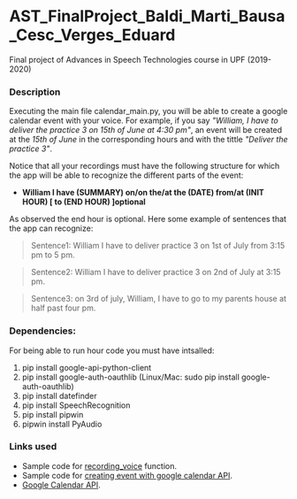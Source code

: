 # AST_FinalProject_Baldi_Marti_Bausa_Cesc_Verges_Eduard
Final project of Advances in Speech Technologies course in UPF (2019-2020)
### Description
Executing the main file calendar_main.py, you will be able to create a google calendar event with your voice.
For example, if you say *"William, I have to deliver the practice 3 on 15th of June at 4:30 pm"*, an event will be created at the *15th of June* in the corresponding hours and with the tittle *"Deliver the practice 3"*.
 
Notice that all your recordings must have the following structure for which the app will be able to recognize the different parts of the event:
- **William I have (SUMMARY) on/on the/at the (DATE) from/at (INIT HOUR) [ to (END HOUR) ]optional**

As observed the end hour is optional. Here some example of sentences that the app can recognize:
> Sentence1: William I have to deliver practice 3 on 1st of July from 3:15 pm to 5 pm.

> Sentence2: William I have to deliver practice 3 on 2nd of July at 3:15 pm.

> Sentence3: on 3rd of july, William, I have to go to my parents house at half past four pm.

### Dependencies:
For being able to run hour code you must have intsalled:
1. pip install google-api-python-client 
2. pip install google-auth-oauthlib (Linux/Mac: sudo pip install google-auth-oauthlib)
3. pip install datefinder 
4. pip install SpeechRecognition
5. pip install pipwin
6. pipwin install PyAudio

### Links used
- Sample code for [recording_voice](https://pythonprogramminglanguage.com/speech-recognition/) function.
- Sample code for [creating event with google calendar API](https://gist.github.com/nikhilkumarsingh/8a88be71243afe8d69390749d16c8322).
- [Google Calendar API](https://developers.google.com/calendar). 


